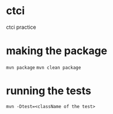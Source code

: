 # ctci
ctci practice

# making the package
`mvn package`
`mvn clean package`

# running the tests
`mvn -Dtest=<className of the test>`
